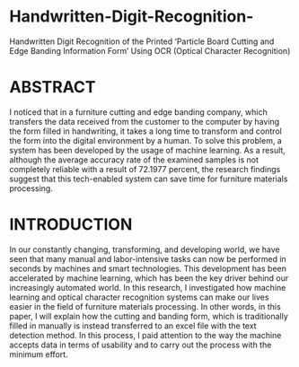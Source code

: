 # Handwritten-Digit-Recognition-
Handwritten Digit Recognition of the Printed ‘Particle Board Cutting and Edge Banding Information Form’ Using OCR (Optical Character Recognition)
# ABSTRACT
I noticed that in a furniture cutting and edge banding company, which transfers the data received from the customer to the computer by having the form filled in handwriting, it takes a long time to transform and control the form into the digital environment by a human. To solve this problem, a system has been developed by the usage of machine learning. As a result, although the average accuracy rate of the examined samples is not completely reliable with a result of 72.1977 percent, the research findings suggest that this tech-enabled system can save time for furniture materials processing.
# INTRODUCTION
  In our constantly changing, transforming, and developing world, we have seen that many manual and labor-intensive tasks can now be performed in seconds by machines and smart technologies. This development has been accelerated by machine learning, which has been the key driver behind our increasingly automated world.
	In this research, I investigated how machine learning and optical character recognition systems can make our lives easier in the field of furniture materials processing. In other words, in this paper, I will explain how the cutting and banding form, which is traditionally filled in manually is instead transferred to an excel file with the text detection method. In this process, I paid attention to the way the machine accepts data in terms of usability and to carry out the process with the minimum effort.
